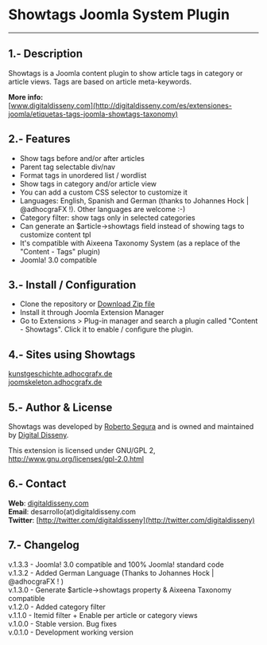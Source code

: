 Showtags Joomla System Plugin
===============

---------------------------
1.- Description
---------------------------  

Showtags is a Joomla content plugin to show article tags in category or article views. Tags are based on article meta-keywords.  

**More info:**  
[www.digitaldisseny.com](http://digitaldisseny.com/es/extensiones-joomla/etiquetas-tags-joomla-showtags-taxonomy)  

2.- Features
---------------------------
* Show tags before and/or after articles
* Parent tag selectable div/nav 
* Format tags in unordered list / wordlist
* Show tags in category and/or article view
* You can add a custom CSS selector to customize it
* Languages: English, Spanish and German (thanks to Johannes Hock | @adhocgraFX !). Other languages are welcome :-)
* Category filter: show tags only in selected categories
* Can generate an $article->showtags field instead of showing tags to customize content tpl
* It's compatible with Aixeena Taxonomy System (as a replace of the "Content - Tags" plugin) 
* Joomla! 3.0 compatible  

3.- Install / Configuration
--------------------------- 
- Clone the repository or [Download Zip file](https://github.com/digitaldisseny/plg_sys_twbootstrap/zipball/master)
- Install it through Joomla Extension Manager 
- Go to Extensions > Plug-in manager and search a plugin called "Content - Showtags". Click it to enable / configure the plugin.

4.- Sites using Showtags
--------------------------- 
[kunstgeschichte.adhocgrafx.de](http://www.kunstgeschichte.adhocgrafx.de/index.php/kunstgeschichte/stilrichtungen/75-pointilismus-allgemeine-grundlagen.html)  
[joomskeleton.adhocgrafx.de](http://www.joomskeleton.adhocgrafx.de/index.php/configuration/module-styles.html)  

5.- Author & License
---------------------------
Showtags was developed by [Roberto Segura](http://twitter.com/phproberto) and is owned and maintained by [Digital Disseny](http://digitaldisseny.com).  

This extension is licensed under GNU/GPL 2, http://www.gnu.org/licenses/gpl-2.0.html  

6.- Contact
---------------------------
**Web**: [digitaldisseny.com](http://digitaldisseny.com)  
**Email**: desarrollo(at)digitaldisseny.com  
**Twitter**: [http://twitter.com/digitaldisseny](http://twitter.com/digitaldisseny)  

7.- Changelog
---------------------------
v.1.3.3 - Joomla! 3.0 compatible and 100% Joomla! standard code  
v.1.3.2 - Added German Language (Thanks to Johannes Hock | @adhocgraFX ! )  
v.1.3.0 - Generate $article->showtags property & Aixeena Taxonomy compatible  
v.1.2.0 - Added category filter  
v.1.1.0 - Itemid filter + Enable per article or category views  
v.1.0.0 - Stable version. Bug fixes  
v.0.1.0 - Development working version  